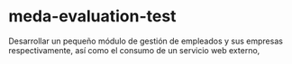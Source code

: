 # meda-evaluation-test
Desarrollar un pequeño módulo de gestión de empleados y sus empresas respectivamente, así como el consumo de un servicio web externo,
